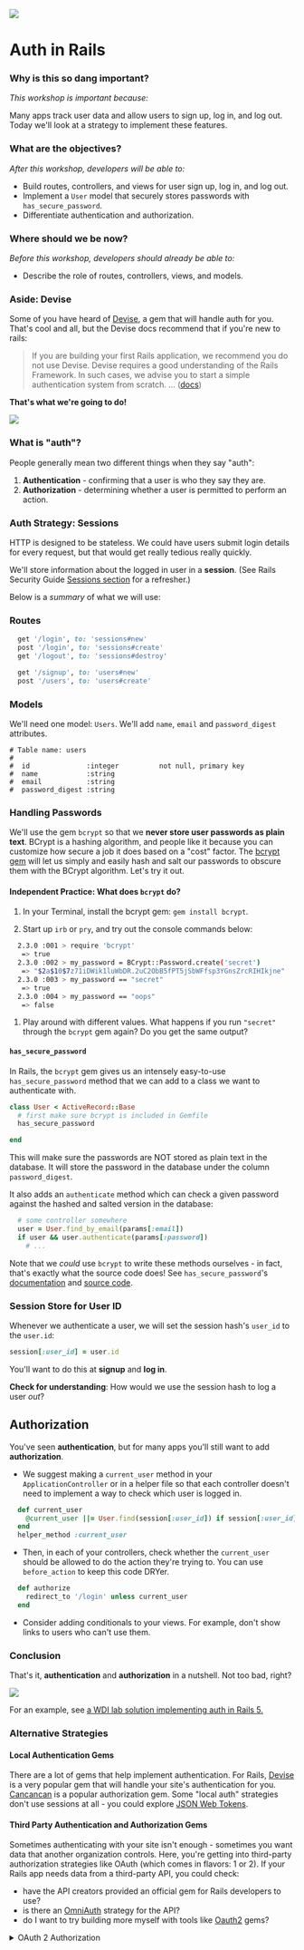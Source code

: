 <!--
Creator: Team
Last Edited by: Brianna
Location: SF
-->

![](https://ga-dash.s3.amazonaws.com/production/assets/logo-9f88ae6c9c3871690e33280fcf557f33.png)

# Auth in Rails

### Why is this so dang important?
<!-- framing the "why" in big-picture/real world examples -->
*This workshop is important because:*

Many apps track user data and allow users to sign up, log in, and log out. Today we'll look at a strategy to implement these features.

### What are the objectives?
<!-- specific/measurable goal for students to achieve -->
*After this workshop, developers will be able to:*

- Build routes, controllers, and views for user sign up, log in, and log out.
- Implement a `User` model that securely stores passwords with `has_secure_password`.
- Differentiate authentication and authorization.

### Where should we be now?
<!-- call out the skills that are prerequisites -->
*Before this workshop, developers should already be able to:*

- Describe the role of routes, controllers, views, and models.   

### Aside: Devise

Some of you have heard of <a href="https://github.com/plataformatec/devise">Devise</a>, a gem that will handle auth for you. That's cool and all, but the Devise docs recommend that if you're new to rails:

> If you are building your first Rails application, we recommend you do not use Devise. Devise requires a good understanding of the Rails Framework. In such cases, we advise you to start a simple authentication system from scratch. ... ([docs](https://github.com/plataformatec/devise#starting-with-rails))

**That's what we're going to do!**

<img src="https://cloud.githubusercontent.com/assets/1329385/11758689/15df1a8c-a023-11e5-9e59-065e5bb5dd23.gif">

### What is "auth"?

People generally mean two different things when they say "auth":

1. **Authentication** - confirming that a user is who they say they are.
2. **Authorization** - determining whether a user is permitted to perform an action.


### Auth Strategy: Sessions

HTTP is designed to be stateless.  We could have users submit login details for every request, but that would get really tedious really quickly.  

We'll store information about the logged in user in a **session**.  (See Rails Security Guide [Sessions section](http://guides.rubyonrails.org/security.html#session) for a refresher.)

Below is a _summary_ of what we will use:

### Routes

```rb
  get '/login', to: 'sessions#new'
  post '/login', to: 'sessions#create'
  get '/logout', to: 'sessions#destroy'

  get '/signup', to: 'users#new'
  post '/users', to: 'users#create'
```

### Models

We'll need one model: `Users`.  We'll add `name`, `email` and `password_digest` attributes.

```
# Table name: users
#
#  id              :integer          not null, primary key
#  name            :string
#  email           :string
#  password_digest :string
```

### Handling Passwords

We'll use the gem `bcrypt` so that we **never store user passwords as plain text**.  BCrypt is a hashing algorithm, and people like it because you can customize how secure a job it does based on a "cost" factor.  The [bcrypt gem](https://github.com/codahale/bcrypt-ruby) will let us simply and easily hash and salt our passwords to obscure them with the BCrypt algorithm. Let's try it out.

#### Independent Practice: What does `bcrypt` do?

1. In your Terminal, install the bcrypt gem: `gem install bcrypt`.

1. Start up `irb` or `pry`, and try out the console commands below:

  ```bash
    2.3.0 :001 > require 'bcrypt'
     => true
    2.3.0 :002 > my_password = BCrypt::Password.create('secret')
     => "$2a$10$7z71iDWik1luWbDR.2uC2ObB5fPT5jSbWFfsp3YGnsZrcRIHIkjne"
    2.3.0 :003 > my_password == "secret"
     => true
    2.3.0 :004 > my_password == "oops"
     => false
  ```

1. Play around with different values.  What happens if you run `"secret"`  through the `bcrypt` gem again? Do you get the same output?


#### `has_secure_password`

In Rails, the `bcrypt` gem gives us an intensely easy-to-use `has_secure_password` method that we can add to a class we want to authenticate with.

```rb
class User < ActiveRecord::Base
  # first make sure bcrypt is included in Gemfile
  has_secure_password

end
```

This will make sure the passwords are NOT stored as plain text in the database.  It will store the password in the database under the column `password_digest`.

It also adds an `authenticate` method which can check a given password against the hashed and salted version in the database:

```rb
  # some controller somewhere
  user = User.find_by_email(params[:email])
  if user && user.authenticate(params[:password])
    # ...
```

Note that we *could* use `bcrypt` to write these methods ourselves - in fact, that's exactly what the source code does!  See `has_secure_password`'s [documentation](http://api.rubyonrails.org/classes/ActiveModel/SecurePassword/ClassMethods.html) and [source code](https://github.com/rails/rails/blob/5-0-stable/activemodel/lib/active_model/secure_password.rb#L53).


### Session Store for User ID

Whenever we authenticate a user, we will set the session hash's `user_id` to the `user.id`:

```rb
session[:user_id] = user.id
```

You'll want to do this at **signup** and **log in**.

**Check for understanding**: How would we use the session hash to log a user *out*?

## Authorization

You've seen **authentication**, but for many apps you'll still want to add **authorization**.

* We suggest making a `current_user` method in your `ApplicationController` or in a helper file so that each controller doesn't need to implement a way to check which user is logged in.

```rb
  def current_user
    @current_user ||= User.find(session[:user_id]) if session[:user_id]
  end
  helper_method :current_user
```

* Then, in each of your controllers, check whether the `current_user` should be allowed to do the action they're trying to. You can use `before_action` to keep this code DRYer.


```rb
  def authorize
    redirect_to '/login' unless current_user
  end
```
* Consider adding conditionals to your views. For example, don't show links to users who can't use them.


### Conclusion

That's it, **authentication** and **authorization** in a nutshell.  Not too bad, right?  


<img src="http://i.giphy.com/TEFplLVRDMWBi.gif" style="max-width: 400px;">



For an example, see <a href="https://github.com/SF-WDI-LABS/rails-auth-example">a WDI lab solution implementing auth in Rails 5.</a>



### Alternative Strategies

#### Local Authentication Gems
There are a lot of gems that help implement authentication.  For Rails,  <a href="https://github.com/plataformatec/devise">Devise</a> is a very popular gem that will handle your site's authentication for you. [Cancancan](https://github.com/CanCanCommunity/cancancan) is a popular authorization gem. Some "local auth" strategies don't use sessions at all - you could explore [JSON Web Tokens](https://jwt.io/).


#### Third Party Authentication and Authorization Gems

Sometimes authenticating with your site isn't enough - sometimes you want data that another organization controls. Here, you're getting into third-party authorization strategies like OAuth (which comes in flavors: 1 or 2). If your Rails app needs data from a third-party API, you could check:  
 - have the API creators provided an official gem for Rails developers to use?  
 - is there an [OmniAuth](https://github.com/omniauth/omniauth) strategy for the API?  
 - do I want to try building more myself with tools like [Oauth2](https://github.com/intridea/oauth2/) gems?


<details><summary> OAuth 2 Authorization </summary>

OAuth 2 is a framework for third-party authorization - allowing one application to access data from another application, on a user's behalf.

In the real world, this might correspond to me walking into a bank and telling the teller you said I could have some of your money every month. We'd hope the teller would be skeptical. Maybe they'd ask that you come into the bank yourself and authorize me to withdraw some specific amount of money on a specific schedule.  They'd probably want a copy of my id so they could verify it was me coming back to withdraw money each time. If everything checked out, the bank would give me a special token or passphrase that I could use to get money now and smooth out the transaction now and for some specified amount of time.

On the web, a classic example is an application that aggregates information stored elsewhere. Say we have a user named Sam. Sam wonders: do the times I commit to github have any relationship to the times I'm most active on facebook?  If Sam wants to use a GitFace app that promises to answer that question, he might have to log into his facebook account and github account so the app can access and process his data.  

Sam may not want to give GitFace his login information for both of those sites, so instead GitFace makes an arrangement with github and facebook. Let's consider facebook. When GitFace needs to access restricted data, it will link Sam to a special authorization page the app has set up with facebook.  This page is entirely controlled by facebook - and it relies on GitFace's facebook app id as well as the specific information GitFace is requesting.  Sam will enter in his information in a form on that page.

GitFace never interacts directly with  Sam's login information.  If Sam is authenticated and agrees to share the resource GitFace needs, facebook's server sends back a response that redirects Sam back to the GitFace app.  The response also includes a special code specific to the data GitFace has requested.

In the background, GitFace then sends a new request to facebook - it needs to convert Sam's permission code into a token.  In order to get the code converted, GitFace also needs to securely identify itself to facebook by telling facebook its client secret.

If the permission code and client secret check out, facbook issues a token that GitFace can use to access the materials approved by Sam. This usually has some expiration time so that the user doesn't have to re-authenticate on every step.  

</details>
